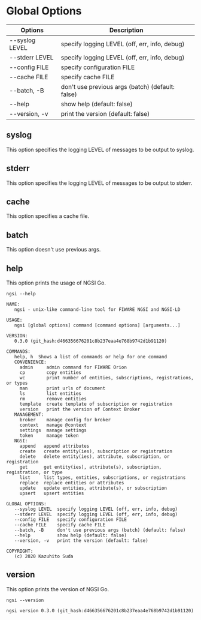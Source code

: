 # Global Options

| Options	 | Description                                      |
| -------------- | ------------------------------------------------ |
| --syslog LEVEL | specify logging LEVEL (off, err, info, debug)    |
| --stderr LEVEL | specify logging LEVEL (off, err, info, debug)    |
| --config FILE  | specify configuration FILE                       |
| --cache FILE   | specify cache FILE                               |
| --batch, -B    | don't use previous args (batch) (default: false) |
| --help         | show help (default: false)                       |
| --version, -v  | print the version (default: false)               |

## syslog

This option specifies the logging LEVEL of messages to be output to syslog.

## stderr

This option specifies the logging LEVEL of messages to be output to stderr.

## cache

This option specifies a cache file.

## batch

This option doesn't use previous args.

## help

This option prints the usage of NGSI Go.

```console
ngsi --help
```

```text
NAME:
   ngsi - unix-like command-line tool for FIWARE NGSI and NGSI-LD

USAGE:
   ngsi [global options] command [command options] [arguments...]

VERSION:
   0.3.0 (git_hash:d466356676201c8b237eaa4e768b9742d1b91120)

COMMANDS:
   help, h  Shows a list of commands or help for one command
   CONVENIENCE:
     admin     admin command for FIWARE Orion
     cp        copy entities
     wc        print number of entities, subscriptions, registrations, or types
     man       print urls of document
     ls        list entities
     rm        remove entities
     template  create template of subscription or registration
     version   print the version of Context Broker
   MANAGEMENT:
     broker    manage config for broker
     context   manage @context
     settings  manage settings
     token     manage token
   NGSI:
     append   append attributes
     create   create entity(ies), subscription or registration
     delete   delete entity(ies), attribute, subscription, or registration
     get      get entity(ies), attribute(s), subscription, registration, or type
     list     list types, entities, subscriptions, or registrations
     replace  replace entities or attributes
     update   update entities, attribute(s), or subscription
     upsert   upsert entities

GLOBAL OPTIONS:
   --syslog LEVEL  specify logging LEVEL (off, err, info, debug)
   --stderr LEVEL  specify logging LEVEL (off, err, info, debug)
   --config FILE   specify configuration FILE
   --cache FILE    specify cache FILE
   --batch, -B     don't use previous args (batch) (default: false)
   --help          show help (default: false)
   --version, -v   print the version (default: false)

COPYRIGHT:
   (c) 2020 Kazuhito Suda
```

## version

This option prints the version of NGSI Go.

```console
ngsi --version
```

```text
ngsi version 0.3.0 (git_hash:d466356676201c8b237eaa4e768b9742d1b91120)
```
